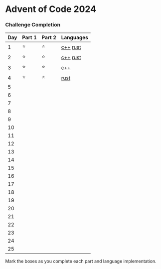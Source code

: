 **Advent of Code 2024**
=====================================

### Challenge Completion

| Day | Part 1 | Part 2 | Languages |
| --- | --- | --- | --- |
| 1   | ⭐  | ⭐ |     [c++](aoc24/cpp/01_historian_hysteria/) [rust](aoc24/rust/src/day01_historian_hysteria.rs)      |
| 2   | ⭐  | ⭐ |     [c++](aoc24/cpp/02_red_nosed_reports/) [rust](aoc24/rust/src/day02_red_nosed_reports.rs)      |
| 3   | ⭐  | ⭐ |     [c++](aoc24/cpp/03_mull_it_over/)      |
| 4   | ⭐  | ⭐ |     [rust](aoc24/rust/src/day04_ceres_search.rs)      |
| 5   |     |     |           |
| 6   |     |     |           |
| 7   |     |     |           |
| 8   |     |     |           |
| 9   |     |     |           |
| 10  |     |     |           |
| 11  |     |     |           |
| 12  |     |     |           |
| 13  |     |     |           |
| 14  |     |     |           |
| 15  |     |     |           |
| 16  |     |     |           |
| 17  |     |     |           |
| 18  |     |     |           |
| 19  |     |     |           |
| 20  |     |     |           |
| 21  |     |     |           |
| 22  |     |     |           |
| 23  |     |     |           |
| 24  |     |     |           |
| 25  |     |     |           |

Mark the boxes as you complete each part and language implementation.
